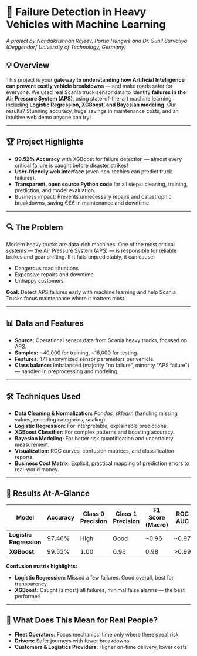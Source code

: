 # 🚚 Failure Detection in Heavy Vehicles with Machine Learning

_A project by Nandakrishnan Rajeev, Portia Hungwe and Dr. Sunil Survaiiya (Deggendorf University of Technology, Germany)_
## 💡 Overview

This project is your **gateway to understanding how Artificial Intelligence can prevent costly vehicle breakdowns** — and make roads safer for everyone. We used real Scania truck sensor data to identify **failures in the Air Pressure System (APS)**, using state-of-the-art machine learning, including **Logistic Regression, XGBoost, and Bayesian modeling**. Our results? Stunning accuracy, huge savings in maintenance costs, and an intuitive web demo anyone can try!

---

## 🏆 Project Highlights

- **99.52% Accuracy** with XGBoost for failure detection — almost every critical failure is caught before disaster strikes!
- **User-friendly web interface** (even non-techies can predict truck failures).
- **Transparent, open source Python code** for all steps: cleaning, training, prediction, and model evaluation.
- Business impact: Prevents unnecessary repairs and catastrophic breakdowns, saving €€€ in maintenance and downtime.

---

## 🔍 The Problem

Modern heavy trucks are data-rich machines. One of the most critical systems — the Air Pressure System (APS) — is responsible for reliable brakes and gear shifting. If it fails unpredictably, it can cause:

- Dangerous road situations
- Expensive repairs and downtime
- Unhappy customers

**Goal:** Detect APS failures early with machine learning and help Scania Trucks focus maintenance where it matters most.

---

## 📊 Data and Features

- **Source:** Operational sensor data from Scania heavy trucks, focused on APS.
- **Samples:** ~40,000 for training, ~16,000 for testing.
- **Features:** 171 anonymized sensor parameters per vehicle.
- **Class balance:** Imbalanced (majority "no failure", minority "APS failure") — handled in preprocessing and modeling.

---

## 🛠️ Techniques Used

- **Data Cleaning & Normalization:** _Pandas, sklearn_ (handling missing values, encoding categories, scaling).
- **Logistic Regression:** For interpretable, explainable predictions.
- **XGBoost Classifier:** For complex patterns and boosting accuracy.
- **Bayesian Modeling:** For better risk quantification and uncertainty measurement.
- **Visualization:** ROC curves, confusion matrices, and classification reports.
- **Business Cost Matrix:** Explicit, practical mapping of prediction errors to real-world money.

---

## 🚦 Results At-A-Glance

| Model                | Accuracy | Class 0 Precision | Class 1 Precision | F1 Score (Macro) | ROC AUC |
|----------------------|----------|-------------------|-------------------|------------------|---------|
| **Logistic Regression** | 97.46%   | High              | Good              | ~0.96            | ~0.97   |
| **XGBoost**             | 99.52%   | 1.00              | 0.96              | 0.98             | >0.99   |

**Confusion matrix highlights:**

- **Logistic Regression:** Missed a few failures. Good overall, best for transparency.
- **XGBoost:** Caught (almost) all failures, minimal false alarms — the best performer!

---

## 👀 What Does This Mean for Real People?

- **Fleet Operators:** Focus mechanics’ time only where there’s real risk
- **Drivers:** Safer journeys with fewer breakdowns
- **Customers & Logistics Providers:** Higher on-time delivery, lower costs

